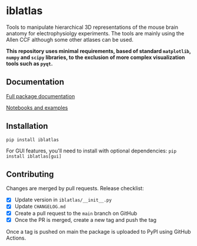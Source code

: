 # iblatlas
Tools to manipulate hierarchical 3D representations of the mouse brain anatomy for electrophysiolgy experiments.
The tools are mainly using the Allen CCF although some other atlases can be used.

**This repository uses minimal requirements, based of standard `matplotlib`, `numpy` and `scipy` libraries, to the exclusion
of more complex visualization tools such as `pyqt`.**

## Documentation
[Full package documentation](https://int-brain-lab.github.io/iblenv/_autosummary/iblatlas.html#module-iblatlas)

[Notebooks and examples](https://int-brain-lab.github.io/iblenv/notebooks_external/atlas_working_with_ibllib_atlas.html)

## Installation
`pip install iblatlas`

For GUI features, you'll need to install with optional dependencies:
`pip install iblatlas[gui]`

## Contributing
Changes are merged by pull requests.
Release checklist:
- [x] Update version in `iblatlas/__init__.py`
- [x] Update `CHANGELOG.md`
- [x] Create a pull request to the `main` branch on GitHub
- [x] Once the PR is merged, create a new tag and push the tag

Once a tag is pushed on main the package is uploaded to PyPI using GitHub Actions.
